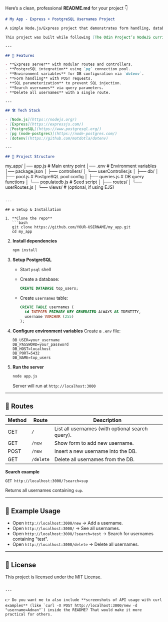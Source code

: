 Here’s a clean, professional **README.md** for your project 👇

```markdown
# My App - Express + PostgreSQL Usernames Project

A simple Node.js/Express project that demonstrates form handling, database integration with PostgreSQL, and basic CRUD operations.  

This project was built while following [The Odin Project’s NodeJS curriculum](https://www.theodinproject.com/lessons/nodejs-using-postgresql).

---

## 🚀 Features

- **Express server** with modular routes and controllers.
- **PostgreSQL integration** using `pg` connection pool.
- **Environment variables** for DB configuration via `dotenv`.
- **Form handling** with POST requests.
- **SQL parameterization** to prevent SQL injection.
- **Search usernames** via query parameters.
- **Delete all usernames** with a single route.

---

## 🛠️ Tech Stack

- [Node.js](https://nodejs.org/)
- [Express](https://expressjs.com/)
- [PostgreSQL](https://www.postgresql.org/)
- [pg (node-postgres)](https://node-postgres.com/)
- [dotenv](https://github.com/motdotla/dotenv)

---

## 📂 Project Structure

```

my\_app/
│── app.js               # Main entry point
│── .env                 # Environment variables
│── package.json
│
├── controllers/
│   └── userController.js
│
├── db/
│   ├── pool.js          # PostgreSQL pool config
│   ├── queries.js       # DB query functions
│   └── populatedb.js    # Seed script
│
├── routes/
│   └── userRoutes.js
│
└── views/               # (optional, if using EJS)

````

---

## ⚙️ Setup & Installation

1. **Clone the repo**
   ```bash
   git clone https://github.com/YOUR-USERNAME/my_app.git
   cd my_app
````

2. **Install dependencies**

   ```bash
   npm install
   ```

3. **Setup PostgreSQL**

   * Start `psql` shell
   * Create a database:

     ```sql
     CREATE DATABASE top_users;
     ```
   * Create `usernames` table:

     ```sql
     CREATE TABLE usernames (
       id INTEGER PRIMARY KEY GENERATED ALWAYS AS IDENTITY,
       username VARCHAR (255)
     );
     ```

4. **Configure environment variables**
   Create a `.env` file:

   ```env
   DB_USER=your_username
   DB_PASSWORD=your_password
   DB_HOST=localhost
   DB_PORT=5432
   DB_NAME=top_users
   ```

5. **Run the server**

   ```bash
   node app.js
   ```

   Server will run at `http://localhost:3000`

---

## 🔑 Routes

| Method | Route     | Description                                      |
| ------ | --------- | ------------------------------------------------ |
| GET    | `/`       | List all usernames (with optional search query). |
| GET    | `/new`    | Show form to add new username.                   |
| POST   | `/new`    | Insert a new username into the DB.               |
| GET    | `/delete` | Delete all usernames from the DB.                |

**Search example**

```
GET http://localhost:3000/?search=sup
```

Returns all usernames containing `sup`.

---

## 📝 Example Usage

* Open `http://localhost:3000/new` → Add a username.
* Open `http://localhost:3000/` → See all usernames.
* Open `http://localhost:3000/?search=test` → Search for usernames containing "test".
* Open `http://localhost:3000/delete` → Delete all usernames.

---

## 📜 License

This project is licensed under the MIT License.

```

---

👉 Do you want me to also include **screenshots of API usage with curl examples** (like `curl -X POST http://localhost:3000/new -d "username=Adnan"`) inside the README? That would make it more practical for others.
```
